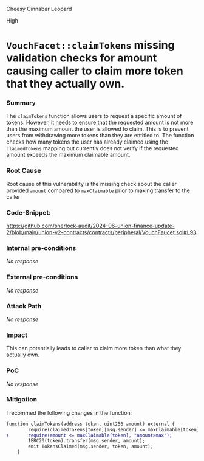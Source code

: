 Cheesy Cinnabar Leopard

High

# `VouchFacet::claimTokens` missing validation checks for amount causing caller to claim more token that they actually own.

### Summary

The `claimTokens` function allows users to request a specific amount of tokens. However, it needs to ensure that the requested amount is not more than the maximum amount the user is allowed to claim. This is to prevent users from withdrawing more tokens than they are entitled to. The function checks how many tokens the user has already claimed using the `claimedTokens` mapping but currently does not verify if the requested amount exceeds the maximum claimable amount.

### Root Cause

Root cause of this vulnerability is the missing check about the caller provided `amount` compared to `maxClaimable` prior to making transfer to the caller 

### Code-Snippet:
https://github.com/sherlock-audit/2024-06-union-finance-update-2/blob/main/union-v2-contracts/contracts/peripheral/VouchFaucet.sol#L93

### Internal pre-conditions

_No response_

### External pre-conditions

_No response_

### Attack Path

_No response_

### Impact

This can potentially leads to caller to claim more token than what they actually own.

### PoC

_No response_

### Mitigation

I recommed the following changes in the function:

```diff
function claimTokens(address token, uint256 amount) external {
        require(claimedTokens[token][msg.sender] <= maxClaimable[token], "amount>max"); 
+       require(amount <= maxClaimable[token], "amount>max");
        IERC20(token).transfer(msg.sender, amount); 
        emit TokensClaimed(msg.sender, token, amount);
    }